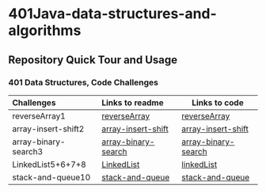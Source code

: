 # 401Java-data-structures-and-algorithms


## Repository Quick Tour and Usage

### 401 Data Structures, Code Challenges

| Challenges           | Links to readme                                                                                | Links to code                                                                  |
| :------------------  | :--------------------------------------------------------------------------------------------- | ------------------------------------------------------------------------------ |
| reverseArray1        | [reverseArray](challenges/array-reverse/src/README.md)                                         | [reverseArray](challenges/array-reverse/src/Main.java)                      |
| array-insert-shift2  | [array-insert-shift](challenges/array-insert-shift/src/README.md)                              | [array-insert-shift](challenges/array-insert-shift/src/Main.java)    |
| array-binary-search3 | [array-binary-search](challenges/array-binary-search/lib/src/main/java/lab3/README.md)         | [array-binary-search](challenges/array-binary-search/lib/src/main/java/lab3/Library.java) |
| LinkedList5+6+7+8    | [LinkedList](challenges/linkedList/app/src/README.md)                                          | [linkedList](challenges/linkedList/app/src/main/java/linkedList/LinkedList.java)  
| stack-and-queue10    | [stack-and-queue](challenges/stack-and-queue/app/src/main/java/stack/and/queue/README.md)      | [stack-and-queue](challenges/stack-and-queue/app/src/main/java/stack/and/queue/App.java)  
